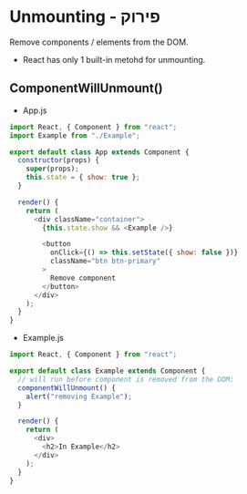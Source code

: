 # Unmounting - פירוק

Remove components / elements from the DOM.

- React has only 1 built-in metohd for unmounting.

## ComponentWillUnmount()

- App.js

```js
import React, { Component } from "react";
import Example from "./Example";

export default class App extends Component {
  constructor(props) {
    super(props);
    this.state = { show: true };
  }

  render() {
    return (
      <div className="container">
        {this.state.show && <Example />}

        <button
          onClick={() => this.setState({ show: false })}
          className="btn btn-primary"
        >
          Remove component
        </button>
      </div>
    );
  }
}
```

- Example.js

```js
import React, { Component } from "react";

export default class Example extends Component {
  // will run before component is removed from the DOM:
  componentWillUnmount() {
    alert("removing Example");
  }

  render() {
    return (
      <div>
        <h2>In Example</h2>
      </div>
    );
  }
}
```

